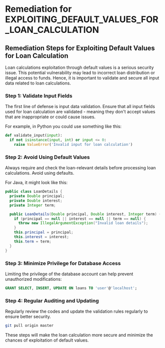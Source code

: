 # Remediation for EXPLOITING_DEFAULT_VALUES_FOR_LOAN_CALCULATION

## Remediation Steps for Exploiting Default Values for Loan Calculation

Loan calculations exploitation through default values is a serious security issue. This potential vulnerability may lead to incorrect loan distribution or illegal access to funds. Hence, it is important to validate and secure all input data related to loan calculations.

### Step 1: Validate Input Fields

The first line of defense is input data validation. Ensure that all input fields used for loan calculation are validated - meaning they don't accept values that are inappropriate or could cause issues.

For example, in Python you could use something like this:

```python
def validate_input(input):
  if not isinstance(input, int) or input <= 0:
    raise ValueError('Invalid input for loan calculation')
```

### Step 2: Avoid Using Default Values

Always require and check the loan-relevant details before processing loan calculations. Avoid using defaults.

For Java, it might look like this:

```java
public class LoanDetails {
  private Double principal;
  private Double interest;
  private Integer term;

  public LoanDetails(Double principal, Double interest, Integer term) {
    if (principal == null || interest == null || term == null) {
      throw new IllegalArgumentException("Invalid loan details");
    }
    this.principal = principal;
    this.interest = interest;
    this.term = term;
  }
}
```

### Step 3: Minimize Privilege for Database Access

Limiting the privilege of the database account can help prevent unauthorized modifications:

```sql
GRANT SELECT, INSERT, UPDATE ON loans TO 'user'@'localhost';
```

### Step 4: Regular Auditing and Updating

Regularly review the codes and update the validation rules regularly to ensure better security. 

```bash
git pull origin master
```

These steps will make the loan calculation more secure and minimize the chances of exploitation of default values.